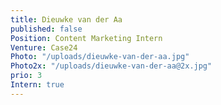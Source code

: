```yaml
---
title: Dieuwke van der Aa
published: false
Position: Content Marketing Intern
Venture: Case24
Photo: "/uploads/dieuwke-van-der-aa.jpg"
Photo2x: "/uploads/dieuwke-van-der-aa@2x.jpg"
prio: 3
Intern: true
---
```


